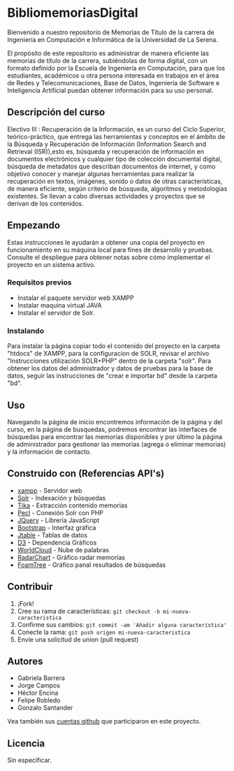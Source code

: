 # BibliomemoriasDigital

Bienvenido a nuestro repositorio de Memorias de Título de la carrera de Ingeniería en Computación e Informática de la Universidad de La Serena.

El propósito de este repositorio es administrar de manera eficiente las memorias de título de la carrera, subiéndolas de forma digital, con un formato definido por la Escuela de Ingeniería en Computación, para que los estudiantes, académicos u otra persona interesada en trabajos en el área de Redes y Telecomunicaciones, Base de Datos, Ingeniería de Software e Inteligencia Artificial puedan obtener información para su uso personal.

## Descripción del curso

Electivo III : Recuperación de la Información, es un curso del Ciclo Superior, teórico-práctico, que entrega las herramientas y conceptos en el ámbito de la Búsqueda y Recuperación de Información (Information Search and Retrieval (ISR)),esto es, búsqueda y recuperación de información en documentos electrónicos y cualquier tipo de colección documental digital, búsqueda de metadatos que describan documentos de internet, y como objetivo conocer y manejar algunas herramientas para realizar la recuperación en textos, imágenes, sonido o datos de otras características, de manera eficiente, según criterio de búsqueda, algoritmos y metodologías existentes. Se llevan a cabo diversas actividades y proyectos que se derivan de los contenidos.

## Empezando

Estas instrucciones le ayudarán a obtener una copia del proyecto en funcionamiento en su máquina local para fines de desarrollo y pruebas. Consulte el despliegue para obtener notas sobre cómo implementar el proyecto en un sistema activo.

### Requisitos previos

- Instalar el paquete servidor web XAMPP
- Instalar maquina virtual JAVA
- Instalar el servidor de Solr.

### Instalando

Para instalar la página copiar todo el contenido del proyecto en la carpeta "htdocs" de XAMPP,
para la configuracion de SOLR, revisar el archivo "Instrucciones utilización SOLR+PHP"
dentro de la carpeta "solr". Para obtener los datos del administrador y datos de pruebas para
la base de datos, seguir las instrucciones de "crear e importar bd" desde la carpeta "bd".

## Uso

Navegando la página de inicio encontremos información de la página y del curso,
en la página de busquedas, podremos encontrar las interfaces de búsquedas para
encontrar las memorias disponibles y por último la página de administrador
para gestionar las memorias (agrega o eliminar memorias) y la información de contacto.


## Construido con (Referencias API's)

* [xampp](https://www.apachefriends.org/es/index.html) - Servidor web
* [Solr](http://lucene.apache.org/solr/) - Indexación y búsquedas
* [Tika](https://tika.apache.org/) - Extracción contenido memorias
* [Pecl](https://pecl.php.net/) - Conexión Solr con PHP
* [JQuery](http://jquery.com/download/) - Librería JavaScript
* [Bootstrap](http://getbootstrap.com/getting-started/) - Interfaz gráfica
* [Jtable](http://www.jtable.org/) - Tablas de datos
* [D3](http://d3js.org/) - Dependencia Gráficos
* [WorldCloud](https://github.com/wvengen/d3-wordcloud) - Nube de palabras
* [RadarChart](https://www.visualcinnamon.com/2015/10/different-look-d3-radar-chart.html) - Gráfico radar memorias
* [FoamTree](https://get.carrotsearch.com/foamtree/demo/api/index.html) - Gráfico panal resultados de búsquedas

## Contribuir

1. ¡Fork!
2. Cree su rama de características: `git checkout -b mi-nueva-caracteristica`
3. Confirme sus cambios: `git commit -am 'Añadir alguna característica'`
4. Conecte la rama: `git push origen mi-nueva-caracteristica`
5. Envíe una solicitud de union (pull request)

## Autores

* Gabriela Barrera 
* Jorge Campos 
* Héctor Encina 
* Felipe Robledo 
* Gonzalo Santander 

Vea también sus [cuentas github](https://github.com/Gonen09/BibliomemoriasDigital/graphs/contributors) que participaron en este proyecto.

## Licencia

Sin especificar.
